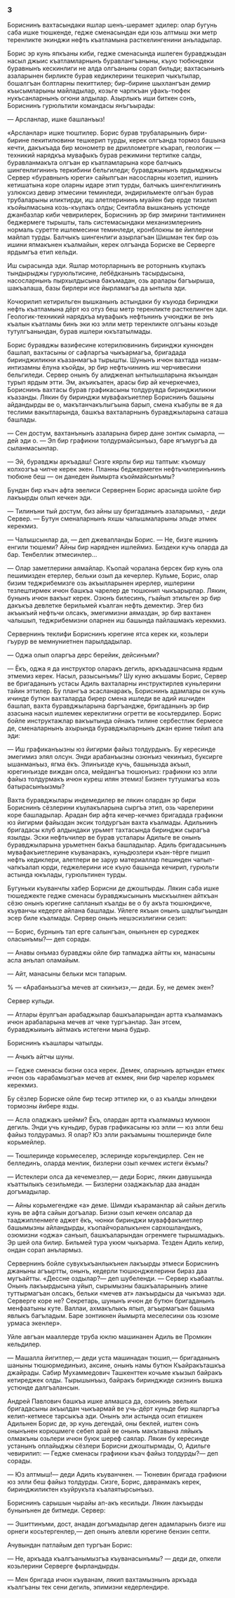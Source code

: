 ### 3

Бориснинъ вахтасындаки яшлар шенъ-шерамет эдилер: олар бугунь саба ишке тюшкенде, гедже сменасындан еди юзь алтмыш эки метр теренликте экинджи нефть къатламына расткелингенини анъладылар.

Борис эр кунь япкъаны киби, гедже сменасында ишлеген буравджыдан насыл джыис къатламларнынъ буравлангъаныны, къую тюбюндеки буравнынъ кескинлиги не алда олгъаныны сорап бильди; вахтасынынъ азаларынен бирликте бурав кедиклерини тешкерип чыкътылар, бошалгъан болтларны пекиттилер; бир-бирине шыхлангъан демир къысымларыны майладылар, козьге чарпкъан уфакъ-тюфек нукъсанларнынъ огюни алдылар.
Азырлыкъ иши биткен сонъ, Бориснинъ гурюльтили командасы янъгъырады:

— Арсланлар, ишке башланъыз!

«Арсланлар» ишке тюштилер.
Борис бурав трубаларынынъ бири-бирине пекитилювини тешкерип турды, керек олгъанда тормоз башына кечти, дакъкъада бир монометр ве дриллометрге къарап, геологик — техникий нарядкъа мувафыкъ бурав режимини тертипке салды, буравланмакъта олгъан ер къатламларына коре балчыкъ шингенлигининъ теркибини бельгиледи; буравджынынъ ярдымджысы Сервер «буравнынъ юреги» сайыпгъан насосларны козетип, ишнинъ кетишатына коре оларны идаре этип турды, балчыкъ шингенлигининъ узлюксиз девир этмесини теминледи, эндирильмекте олгъан бурав трубаларыны иликтирди, иш алетлерининъ муайен бир ерде тизилип къойылмасына козь-къулакъ олды; Сеитабла вышканынъ устюнде джанбазлар киби чевирилерек, Бориснинъ эр бир эмирини тантиминен беджермеге тырышты, таль системасындаки механизмлернинъ нормаль суретте ишлемесини теминледи, кронблокны ве йиплерни майлап турды.
Балчыкъ шингенлиги азырлагъан Шишман тек бир озь ишини япмакънен къалмайын, керек олгъанда Бориске ве Серверге ярдымгъа етип кельди.

Иш сырасында эди.
Яшлар моторларнынъ ве роторнынъ къулакъ тындырыджы гуруюльтисине, лебёдканынъ тасырдысына, насосларнынъ пырхылдысына бакъмадан, озь аралары багъырыша, шакъалаша, базы бирлери исе йырламагъа да ынтыла эди.

Кочюрилип кетирильген вышканынъ астындаки бу къуюда биринджи нефть къатламына дёрт юз отуз беш метр теренликте расткелинген эди.
Геологик-техникий нарядкъа мувафыкъ нефтьнинъ учюнджи ве энъ къалын къатламы бинъ эки юз элли метр теренликте олгъаны козьде тутулгъанындан, бурав ишлери юкътатылмады.

Борис буравджы вазифесине котерилювининъ биринджи кунюнден башлап, вахтасыны ог сафларгъа чыкъармагъа, бригадада биринджиликни къазанмагъа тырышты.
Шунынъ ичюн вахтада низам-интизамны ёлуна къойды, эр бир нефтьчининъ иш черчивесини бельгиледи.
Сервер онынъ бу алидженап ынтылышларына якъындан турып ярдым этти.
Эм, акъикъатен, арасы бир ай кечеркечмез, Бориснинъ вахтасы бурав графикасыны толдурувда биринджиликни къазанды.
Лякин бу биринджи мувафакъиетлер Бориснинъ башыны айдандырды ве о, макътанчакълыгъына барып, смена къабулы ве я да теслими вакытларында, башкъа вахталарнынъ буравджыларына саташа башлады.

— Сен достум, вахтанънынъ азаларына бирер дане зонтик сымарла, — дей эди о.
— Эп бир графикни толдурмайсынъыз, баре ягъмургъа да сыланмасынлар.

— Эй, буравджы аркъадаш!
Сизге кярлы бир иш таптым: къомшу колхозгъа чипче керек экен.
Планны беджермеген нефтьчилеринънинъ тюбюне беш — он данеден йымырта къоймайсынъмы?

Бундан бир къач афта эвелиси Сервернен Борис арасында шойле бир лакъырды олып кечкен эди.

— Тилинъни тый достум, биз айны шу бригаданынъ азаларымыз, - деди Сервер.
— Бутун сменаларнынъ яхшы чалышмаларыны эльде этмек керекмиз.

— Чалышсынлар да, — деп джевапланды Борис.
— Не, бизге ишнинъ енгили тюшеми?
Айны бир наряднен ишлеймиз.
Биздеки кучь оларда да бар.
Тенбеллик этмесинлер...

— Олар заметлерини аямайлар.
Къопай чоралана берсек бир кунь ола пешимизден етерлер, бельки озып да кечерлер.
Кульме, Борис, олар бизим теджрибемизге озь акъылларынен ирерлер, ишлерини тезлештирмек ичюн башкъа чарелер де тюшюнип чыкъарырлар.
Лякин, бунынъ ичюн вакъыт керек.
Озюнъ билесинъ, гъайып этильген эр бир дакъкъа девлетке берильмей къалган нефть демектир.
Эгер биз акъыкъий нефтьчи олсакъ, эмегимизни аямаздан, эр бир вахтанен чалышып, теджрибемизни оларнен иш башында пайлашмакъ керекмиз.

Сервернинъ теклифи Бориснинъ юрегине ятса керек ки, козьлери гъурур ве мемнуниетнен парылдадылар.

— Оджа олып оларгъа дерс берейик, дейсинъми?

— Ёкъ, оджа я да инструктор оларакъ дегиль, аркъадашчасына ярдым этмемиз керек.
Насыл, разысынъмы?
Шу куню акъшамы Борис, Сервер ве бригаданынъ устасы Адиль вахталарны инструктирлев куньлерини тайин эттилер.
Бу плангъа эсасланаракъ, Бориснинъ адамлары он кунь ичинде бутюн вахталарда бирер смена ишледи ве адий ишчиден башлап, вахта буравджыларына баргъандже, бригаданынъ эр бир азасына насыл ишлемек кереклигини огретти ве косьтердилер.
Борис бойле инструктажлар вакъытында ойнакъ тилине сербестлик бермесе де, сменаларнынъ ахырында буравджыларнынъ джан ерине тийип ала эди:

— Иш графиканъызны юз йигирми файыз толдурдыкъ.
Бу кересинде эмегимиз элял олсун.
Энди арабанъызны озюнъиз чекинъиз, буксирге ышанманъыз, ягма ёкъ.
Элинъизде кучь, башынызда акъыл, юрегинъизде виждан олса, мейдангъа тюшюнъиз: графикни юз элли файыз толдурмакъ ичюн куреш илян этемиз!
Бизнен тутушмагъа козь батырасынъызмы?

Вахта буравджылары индемедилер ве лякин олардан эр бири Бориснинъ сёзлерини къулакъларына сыргъа этип, озь чарелерини коре башладылар.
Арадан бир афта кечер-кечмез бригадада графикни юз йигирми файыздан эксик толдургъан вахта къалмады.
Адильнинъ бригадасы клуб алдындаки урьмет тахтасында биринджи сырагъа язылды.
Эски нефтьчилер ве бурав усталары Адильге ве онынъ буравджыларына урьметнен бакъа башладылар.
Адиль бригадасынынъ мувафакъиетлерине къуванаракъ, куньдюзлери къан-тёрге пишип нефть кедиклери, алетлери ве зарур материаллар пешинден чапып-чапкъалап юрди, геджелерини исе къую башында кечирип, гурюльти астында юкълады, гурюльтинен турды.

Бугуньки къуванчлы хабер Борисни де джоштырды.
Лякин саба ишке тюшеджекте гедже сменасы буравджысынынъ мыскъылнен айткъан сёзю онынъ юрегине сапланып къалды ве о бу акъта тюшюндикче, къуванчы кедерге айлана башлады.
Уйлеге якъын онынъ шадлыгъындан эсер биле къалмады.
Сервер онынъ нешэсизлигини сезип:

— Борис, бурнынъ тап ерге салынгъан, онынънен ер суреджек оласынъмы?— деп сорады.

— Анавы онъмаз буравджы ойле бир тапмаджа айтты кн, манасыны асла анълап оламайым.

— Айт, манасыны бельки мсн тапарым.

% — «Арабанъызгъа мечев ат скинъиз»,— деди.
Бу, не демек экен?

Сервер кульди.

— Атлары ёрулгъан арабаджылар башкъаларындан артта къалмамакъ ичюн арабаларына мечев ат чеке тургъанлар.
Зан этсем, буравджыиынъ айтмакъ истегени мына будыр.

Бориснинъ къашлары чатылды.

— Ачыкъ айтчы шуны.

— Гедже сменасы бизни озса керек.
Демек, оларнынъ артындан етмек ичюн озь «арабамызгъа» мечев ат екмек, яни бир чарелер корьмек керекмиз.

Бу сёзлер Бориске ойле бир тесир эттилер ки, о аз къалды элнндеки тормозны йибере язды.

— Асла оладжакъ шейми?
Ёкъ, олардан артта къалмамыз мумкюн дегиль.
Энди учь куньдир, бурав графикасыны юз элли — юз элли беш файыз толдурамыз.
Я олар?
Юз элли ракъамыны тюшлеринде биле корьмейлер.

— Тюшлеринде корьмеселер, эслеринде корьгендирлер.
Сен не беллединъ, оларда менлик, бизлерни озып кечмек истеги ёкъмы?

— Истеклери олса да кечемезлер,— деди Борис, лякин давушында къаттылыкъ сезильмеди.
— Бизлерни озаджакълар даа анадан догъмадылар.

— Айны корьмегендже «а» деме.
Шимди къараманлар ай сайын дегиль кунь ве афта сайын догъалар.
Бизни озып кечкен олсалар да тааджипленмеге аджет ёкъ, чюнки биринджи муваффакъиетлер башымызны айландырды, къопайчоралыкънен сархошландыкъ, озюмизни «оджа» санъып, башкъаларындан огренмеге тырышмадыкъ.
Эр шей ола билир.
Бильмей тура укюм чыкъарма.
Тезден Адиль келир, ондан сорап анълармыз.

Сервернинъ бойле сувукъкъанлыкънен лакъырды этмеси Бориснинъ джаныны агъыртты, онынъ, кедерли тюшюнджелерини бираз даа мугъайтты.
«Дессне оздылар?— деп шубеленди.
— Сервер къабаатлы.
Онынъ лакъырдысына уйып, сырымызны башкъаларынынъ элине туттырмагъан олсакъ, бельки «мечев ат» лакъырдысы да чыкъмаз эди.
Серверге коре не?
Секретарь, шунынъ ичюн де бутюн бригаданынъ менфаатыны куте.
Валлаи, ахмакълыкъ япып, агъырмагъан башыма явлыкъ багъладым.
Баре зонтикнен йымырта меселесини озь юзюме урмаса экенлер».

Уйле авгъан мааллерде труба юклю машинанен Адиль ве Промкин кельдилер.

— Машалла йигитлер,— деди уста машинадан тюшип,— бригаданынъ шаныны тюшюрмединъиз, аксине, онынъ намы бутюн Къайракъташкъа джайрады.
Сабир Мухаммедович Ташкенттен кочьме къызыл байракъ кетиреджек олды.
Тырышынъыз, байракъ биринджиде сизнинъ вышка устюнде далгъалансын.

Андрей Павлович башкъа ишке алмашса да, озюнинъ эвельки бригадасыны акъылдан чыкъармай ве учь-дёрт куньде бир яшларгъа келип-кетмесе тарсыкъа эди.
Онынъ эли астында осип етишкен Адильнен Борис де, эр кунь дегендай, оны беклей, иштен сонъ онынънен корюшмеге себеп арай ве онынъ макътавына ляйыкъ олмакъны озьлери ичюн буюк шереф саялар.
Лякин бу кересинде устанынъ оплайыджы сёзлери Борисни джоштырмады, О, Адильге чевирилип: — Гедже сменасы графикни къач файыз толдурды?— деп сорады.

— Юз алтмыш!— деди Адиль къуванчнен.
— Тюневин бригада графикни юз элли беш файыз толдурды.
Сизге, Борис, давранмакъ керек, биринджиликтен къуйрукъта къалаятырсынъыз.

Бориснинъ сарышын чырайы ап-акъ кесильди.
Лякин лакъырды бунынънен де битмеди.
Сервер:

— Эшиттинъми, дост, анадан догъмадылар деген адамларынъ бизге иш орнеги косьтергенлер,— деп онынъ алевли юрегине бензин септи.

Ачувындан патлайым деп тургъан Борис:

— Не, аркъада къалгъанымызгъа къуванасынъмы? — деди де, опкели козьлерини Серверге фырландырды.

— Мен брнгада ичюн къуванам, лякип вахтамызнынъ аркъада къалгъаны тек сени дегиль, эпимизни кедерлендире.
